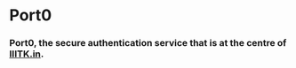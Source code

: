 # Port0

### Port0, the secure authentication service that is at the centre of [IIITK.in](http://IIITK.in).
